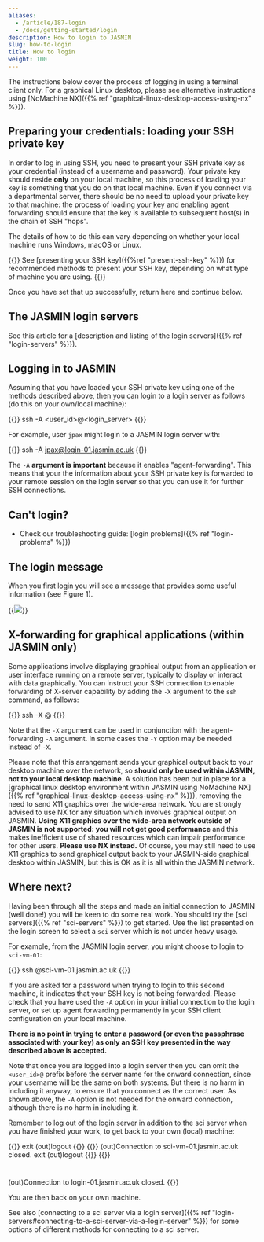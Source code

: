 ```yaml
---
aliases: 
  - /article/187-login
  - /docs/getting-started/login
description: How to login to JASMIN
slug: how-to-login
title: How to login
weight: 100
---
```


The instructions below cover the process of logging in using a terminal client
only. For a graphical Linux desktop, please see alternative instructions using
[NoMachine NX]({{% ref "graphical-linux-desktop-access-using-nx" %}}).

## Preparing your credentials: loading your SSH private key

In order to log in using SSH, you need to present your SSH private key as your
credential (instead of a username and password). Your private key should
reside **only** on your local machine, so this process of loading your key is
something that you do on that local machine. Even if you connect via a
departmental server, there should be no need to upload your private key to
that machine: the process of loading your key and enabling agent forwarding
should ensure that the key is available to subsequent host(s) in the chain of
SSH "hops".

The details of how to do this can vary depending on whether your local machine
runs Windows, macOS or Linux.

{{<alert type="info">}}
See [presenting your SSH key]({{%ref "present-ssh-key" %}}) for recommended methods
to present your SSH key, depending on what type of machine you are using.
{{</alert>}}

Once you have set that up successfully, return here and continue below.

## The JASMIN login servers

See this article for a [description and listing of the login servers]({{% ref "login-servers" %}}).

## Logging in to JASMIN

Assuming that you have loaded your SSH private key using one of the methods
described above, then you can login to a login server as follows (do this on your own/local machine):

{{<command user="user" host="localhost">}}
ssh -A <user_id>@<login_server>
{{</command>}}

For example, user `jpax` might login to a JASMIN login server with:

{{<command user="user" host="localhost">}}
ssh -A jpax@login-01.jasmin.ac.uk
{{</command>}}

The `-A` **argument is important** because it enables "agent-forwarding".
This means that your the information about your SSH private key is forwarded
to your remote session on the login server so that you can use it for further
SSH connections.

## Can't login?

- Check our troubleshooting guide: [login problems]({{% ref "login-problems" %}})

## The login message

When you first login you will see a message that provides some useful
information (see Figure 1).

{{<image src="img/docs/login/motd-labelled.png" caption="The login message shown on login-01.jasmin.ac.uk.">}}

## X-forwarding for graphical applications (within JASMIN only)

Some applications involve displaying graphical output from an application or user interface running on a remote server,
typically to display or interact with data graphically. You can instruct
your SSH connection to enable forwarding of X-server capability by adding the
`-X` argument to the `ssh` command, as follows:

{{<command user="user" host="localhost">}}
ssh -X <user>@<hostname>
{{</command>}}

Note that the `-X` argument can be used in conjunction with the agent-forwarding
`-A` argument. In some cases the `-Y` option may be needed instead of
`-X`.

Please note that this arrangement sends your graphical output back to your
desktop machine over the network, so **should only be used within JASMIN, not
to your local desktop machine**. A solution has been put in place for a
[graphical linux desktop environment within JASMIN using NoMachine NX]({{% ref "graphical-linux-desktop-access-using-nx" %}}),
removing the need to send X11
graphics over the wide-area network. You are strongly advised to use NX for
any situation which involves graphical output on JASMIN. **Using X11 graphics
over the wide-area network outside of JASMIN is not supported: you will not
get good performance** and this makes inefficient use of shared resources
which can impair performance for other users. **Please use NX instead.** Of
course, you may still need to use X11 graphics to send graphical output back
to your JASMIN-side graphical desktop within JASMIN, but this is OK as it is
all within the JASMIN network.

## Where next?

Having been through all the steps and made an initial connection to JASMIN (well done!) you
will be keen to do some real work. You should try the [sci servers]({{% ref "sci-servers" %}}) to get started. Use
the list presented on the login screen to select a `sci` server which is not
under heavy usage.

For example, from the JASMIN login server, you might choose to login to
`sci-vm-01`:

{{<command user="user" host="login-01">}}
ssh <user>@sci-vm-01.jasmin.ac.uk
{{</command>}}

If you are asked for a password when trying to login to this second machine,
it indicates that your SSH key is not being forwarded. Please check that you
have used the `-A` option in your initial connection to the login server, or
set up agent forwarding permanently in your SSH client configuration on your
local machine.

**There is no point in trying to enter a password (or even the passphrase
associated with your key) as only an SSH key presented in the way described
above is accepted.**

Note that once you are logged into a login server then you can omit the
`<user_id>@` prefix before the server name for the onward connection, since
your username will be the same on both systems. But there is no harm in
including it anyway, to ensure that you connect as the correct user. As shown
above, the `-A` option is not needed for the onward connection, although there
is no harm in including it.

Remember to log out of the login server in addition to the sci server when you
have finished your work, to get back to your own (local) machine:

{{<command user="user" host="sci-vm-01">}}
exit
(out)logout
{{</command>}}
{{<command user="user" host="login-01">}}
(out)Connection to sci-vm-01.jasmin.ac.uk closed.
exit
(out)logout
{{</command>}}
{{<command user="user" host="localhost">}}
#
(out)Connection to login-01.jasmin.ac.uk closed.
{{</command>}}

You are then back on your own machine.

See also [connecting to a sci server via a login server]({{% ref "login-servers#connecting-to-a-sci-server-via-a-login-server" %}})
for some options of different methods for connecting to a sci server.